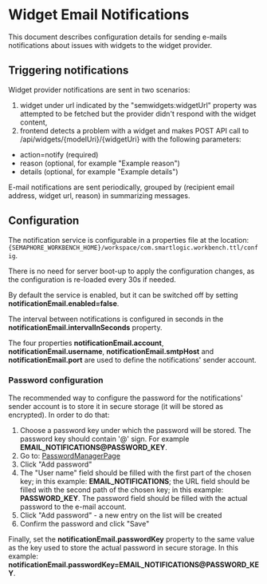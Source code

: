 # Widget Email Notifications

This document describes configuration details for sending e-mails notifications about issues with
widgets to the widget provider.

## Triggering notifications

Widget provider notifications are sent in two scenarios:

1. widget under url indicated by the "semwidgets:widgetUrl" property was attempted to be fetched
but the provider didn't respond with the widget content,
1. frontend detects a problem with a widget and makes POST API call to
<host>/api/widgets/{modelUri}/{widgetUri} with the following parameters:
  + action=notify (required)
  + reason (optional, for example "Example reason")
  + details (optional, for example "Example details")

E-mail notifications are sent periodically, grouped by (recipient email address, widget url, reason)
in summarizing messages.

## Configuration

The notification service is configurable in a properties file at the location:
``{SEMAPHORE_WORKBENCH_HOME}/workspace/com.smartlogic.workbench.ttl/config``.

There is no need for server boot-up to apply the configuration changes, as the configuration is
re-loaded every 30s if needed.

By default the service is enabled, but it can be switched off by setting
**notificationEmail.enabled=false**.

The interval between notifications is configured in seconds in the
**notificationEmail.intervalInSeconds** property.

The four properties **notificationEmail.account**, **notificationEmail.username**,
**notificationEmail.smtpHost** and **notificationEmail.port** are used to define the
notifications' sender account.

### Password configuration

The recommended way to configure the password for the notifications' sender account
is to store it in secure storage (it will be stored as encrypted). In order to do that:

1. Choose a password key under which the password will be stored. The password key should
contain '@' sign. For example **EMAIL\_NOTIFICATIONS@PASSWORD\_KEY**.
1. Go to: [PasswordManagerPage](http://localhost:9080/tbl/swp?_viewClass=pwadmin:PasswordManagerPage)
1. Click "Add password"
1. The "User name" field should be filled with the first part of the chosen key; in this example:
**EMAIL\_NOTIFICATIONS**; the URL field should be filled with the second path of the chosen key;
in this example: **PASSWORD\_KEY**. The password field should be filled with the actual password
to the e-mail account.
1. Click "Add password" - a new entry on the list will be created
1. Confirm the password and click "Save"

Finally, set the **notificationEmail.passwordKey** property to the same value as the
key used to store the actual password in secure storage. In this example:
**notificationEmail.passwordKey=EMAIL\_NOTIFICATIONS@PASSWORD\_KEY**.

